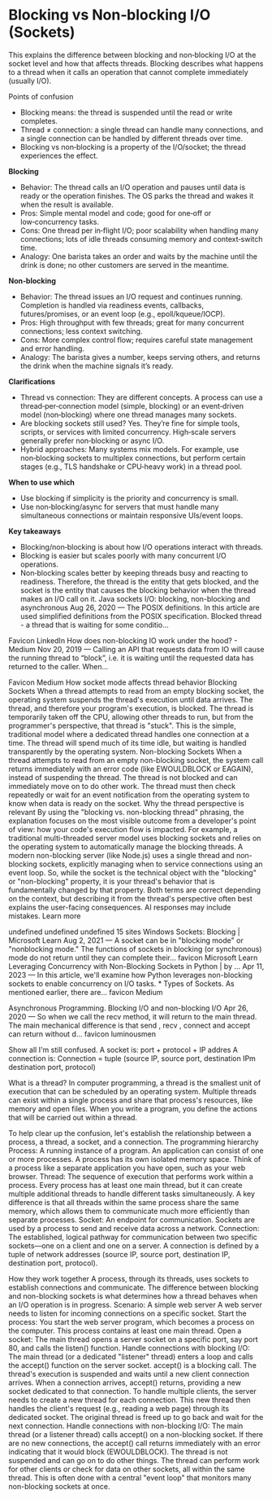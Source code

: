 # Blocking vs Non‑blocking I/O (Sockets)

This explains the difference between blocking and non‑blocking I/O at the socket level and how that affects threads. Blocking describes what happens to a thread when it calls an operation that cannot complete immediately (usually I/O).

Points of confusion
- Blocking means: the thread is suspended until the read or write completes.
- Thread ≠ connection: a single thread can handle many connections, and a single connection can be handled by different threads over time.
- Blocking vs non‑blocking is a property of the I/O/socket; the thread experiences the effect.

**Blocking**
- Behavior: The thread calls an I/O operation and pauses until data is ready or the operation finishes. The OS parks the thread and wakes it when the result is available.
- Pros: Simple mental model and code; good for one‑off or low‑concurrency tasks.
- Cons: One thread per in‑flight I/O; poor scalability when handling many connections; lots of idle threads consuming memory and context‑switch time.
- Analogy: One barista takes an order and waits by the machine until the drink is done; no other customers are served in the meantime.

**Non‑blocking**
- Behavior: The thread issues an I/O request and continues running. Completion is handled via readiness events, callbacks, futures/promises, or an event loop (e.g., epoll/kqueue/IOCP).
- Pros: High throughput with few threads; great for many concurrent connections; less context switching.
- Cons: More complex control flow; requires careful state management and error handling.
- Analogy: The barista gives a number, keeps serving others, and returns the drink when the machine signals it’s ready.

**Clarifications**
- Thread vs connection: They are different concepts. A process can use a thread‑per‑connection model (simple, blocking) or an event‑driven model (non‑blocking) where one thread manages many sockets.
- Are blocking sockets still used? Yes. They’re fine for simple tools, scripts, or services with limited concurrency. High‑scale servers generally prefer non‑blocking or async I/O.
- Hybrid approaches: Many systems mix models. For example, use non‑blocking sockets to multiplex connections, but perform certain stages (e.g., TLS handshake or CPU‑heavy work) in a thread pool.

**When to use which**
- Use blocking if simplicity is the priority and concurrency is small.
- Use non‑blocking/async for servers that must handle many simultaneous connections or maintain responsive UIs/event loops.

**Key takeaways**
- Blocking/non‑blocking is about how I/O operations interact with threads.
- Blocking is easier but scales poorly with many concurrent I/O operations.
- Non‑blocking scales better by keeping threads busy and reacting to readiness.
Therefore, the thread is the entity that gets blocked, and the socket is the entity that causes the blocking behavior when the thread makes an I/O call on it.
Java sockets I/O: blocking, non-blocking and asynchronous
Aug 26, 2020 — The POSIX definitions. In this article are used simplified definitions from the POSIX specification. Blocked thread - a thread that is waiting for some conditio...

Favicon
LinkedIn
How does non-blocking IO work under the hood? - Medium
Nov 20, 2019 — Calling an API that requests data from IO will cause the running thread to “block”, i.e. it is waiting until the requested data has returned to the caller. When...

Favicon
Medium
How socket mode affects thread behavior
Blocking Sockets
When a thread attempts to read from an empty blocking socket, the operating system suspends the thread's execution until data arrives.
The thread, and therefore your program's execution, is blocked. The thread is temporarily taken off the CPU, allowing other threads to run, but from the programmer's perspective, that thread is "stuck".
This is the simple, traditional model where a dedicated thread handles one connection at a time. The thread will spend much of its time idle, but waiting is handled transparently by the operating system.
Non-blocking Sockets
When a thread attempts to read from an empty non-blocking socket, the system call returns immediately with an error code (like EWOULDBLOCK or EAGAIN), instead of suspending the thread.
The thread is not blocked and can immediately move on to do other work.
The thread must then check repeatedly or wait for an event notification from the operating system to know when data is ready on the socket.
Why the thread perspective is relevant
By using the "blocking vs. non-blocking thread" phrasing, the explanation focuses on the most visible outcome from a developer's point of view: how your code's execution flow is impacted.
For example, a traditional multi-threaded server model uses blocking sockets and relies on the operating system to automatically manage the blocking threads. A modern non-blocking server (like Node.js) uses a single thread and non-blocking sockets, explicitly managing when to service connections using an event loop.
So, while the socket is the technical object with the "blocking" or "non-blocking" property, it is your thread's behavior that is fundamentally changed by that property. Both terms are correct depending on the context, but describing it from the thread's perspective often best explains the user-facing consequences.
AI responses may include mistakes. Learn more




undefined
undefined
undefined
15 sites
Windows Sockets: Blocking | Microsoft Learn
Aug 2, 2021 — A socket can be in "blocking mode" or "nonblocking mode." The functions of sockets in blocking (or synchronous) mode do not return until they can complete their...
favicon
Microsoft Learn
Leveraging Concurrency with Non-Blocking Sockets in Python | by ...
Apr 11, 2023 — In this article, we'll examine how Python leverages non-blocking sockets to enable concurrency on I/O tasks. * Types of Sockets. As mentioned earlier, there are...
favicon
Medium

Asynchronous Programming. Blocking I/O and non-blocking I/O
Apr 26, 2020 — So when we call the recv method, it will return to the main thread. The main mechanical difference is that send , recv , connect and accept can return without d...
favicon
luminousmen

Show all
I'm still confused.
A socket is: port + protocol + IP addres
A connection is: Connection = tuple (source IP, source port, destination IPm destination port, protocol)

What is a thread?
In computer programming, a thread is the smallest unit of execution that can be scheduled by an operating system. Multiple threads can exist within a single process and share that process's resources, like memory and open files. When you write a program, you define the actions that will be carried out within a thread.

To help clear up the confusion, let's establish the relationship between a process, a thread, a socket, and a connection.
The programming hierarchy
Process: A running instance of a program. An application can consist of one or more processes. A process has its own isolated memory space. Think of a process like a separate application you have open, such as your web browser.
Thread: The sequence of execution that performs work within a process. Every process has at least one main thread, but it can create multiple additional threads to handle different tasks simultaneously. A key difference is that all threads within the same process share the same memory, which allows them to communicate much more efficiently than separate processes.
Socket: An endpoint for communication. Sockets are used by a process to send and receive data across a network.
Connection: The established, logical pathway for communication between two specific sockets—one on a client and one on a server. A connection is defined by a tuple of network addresses (source IP, source port, destination IP, destination port, protocol).


How they work together
A process, through its threads, uses sockets to establish connections and communicate. The difference between blocking and non-blocking sockets is what determines how a thread behaves when an I/O operation is in progress.
Scenario: A simple web server
A web server needs to listen for incoming connections on a specific socket.
Start the process: You start the web server program, which becomes a process on the computer. This process contains at least one main thread.
Open a socket: The main thread opens a server socket on a specific port, say port 80, and calls the listen() function.
Handle connections with blocking I/O: The main thread (or a dedicated "listener" thread) enters a loop and calls the accept() function on the server socket.
accept() is a blocking call. The thread's execution is suspended and waits until a new client connection arrives.
When a connection arrives, accept() returns, providing a new socket dedicated to that connection.
To handle multiple clients, the server needs to create a new thread for each connection. This new thread then handles the client's request (e.g., reading a web page) through its dedicated socket. The original thread is freed up to go back and wait for the next connection.
Handle connections with non-blocking I/O: The main thread (or a listener thread) calls accept() on a non-blocking socket.
If there are no new connections, the accept() call returns immediately with an error indicating that it would block (EWOULDBLOCK). The thread is not suspended and can go on to do other things.
The thread can perform work for other clients or check for data on other sockets, all within the same thread. This is often done with a central "event loop" that monitors many non-blocking sockets at once.
